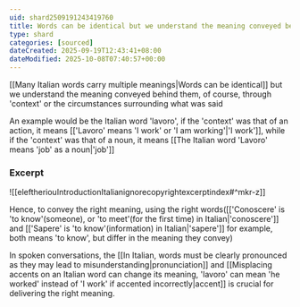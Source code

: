```yaml
---
uid: shard2509191243419760
title: Words can be identical but we understand the meaning conveyed behind them naturally through the context or the circumstances surrounding what was said
type: shard
categories: [sourced]
dateCreated: 2025-09-19T12:43:41+08:00
dateModified: 2025-10-08T07:40:57+00:00
---
```

[[Many Italian words carry multiple meanings|Words can be identical]] but we understand the meaning conveyed behind them, of course, through 'context' or the circumstances surrounding what was said

An example would be the Italian word 'lavoro', if the 'context' was that of an action, it means [['Lavoro' means 'I work' or 'I am working'|'I work']], while if the 'context' was that of a noun, it means [[The Italian word 'Lavoro' means 'job' as a noun|'job']]

### Excerpt
![[eleftheriouIntroductionItalianignorecopyrightexcerptindex#^mkr-z]]

Hence, to convey the right meaning, using the right words([['Conoscere' is 'to know'(someone), or 'to meet'(for the first time) in Italian|'conoscere']] and [['Sapere' is 'to know'(information) in Italian|'sapere']] for example, both means 'to know', but differ in the meaning they convey)

In spoken conversations, the [[In Italian, words must be clearly pronounced as they may lead to misunderstanding|pronunciation]] and [[Misplacing accents on an Italian word can change its meaning, 'lavoro' can mean 'he worked' instead of 'I work' if accented incorrectly|accent]] is crucial for delivering the right meaning. 